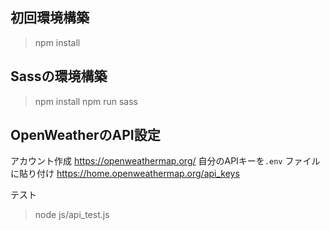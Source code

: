 ## 初回環境構築
> npm install

## Sassの環境構築
> npm install
> npm run sass

## OpenWeatherのAPI設定
アカウント作成
https://openweathermap.org/
自分のAPIキーを`.env` ファイルに貼り付け
https://home.openweathermap.org/api_keys

テスト
> node js/api_test.js